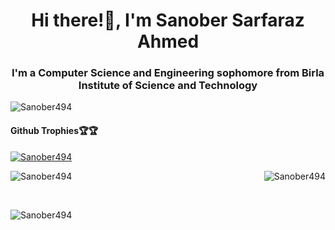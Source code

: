 
<h1 align="center">Hi there!👋, I'm Sanober Sarfaraz Ahmed</h1>
<h3 align="center">I'm a Computer Science and Engineering sophomore from Birla Institute of Science and Technology</h3>

<p align="left"> <img src="https://komarev.com/ghpvc/?username=Sanober494&label=Profile%20views&color=0e75b6&style=flat" alt="Sanober494" /> </p>
<h4 align="left">Github Trophies🏆🏆</h4>
<p align="left"> <a href="https://github.com/ryo-ma/github-profile-trophy"><img src="https://github-profile-trophy.vercel.app/?username=Sanober494" alt="Sanober494" /></a> </p>


<p><img align="left" src="https://github-readme-stats.vercel.app/api/top-langs?username=Sanober494&show_icons=true&locale=en&layout=compact" alt="Sanober494" /></p>

<p>&nbsp;<img align="right" src="https://github-readme-stats.vercel.app/api?username=Sanober494&show_icons=true&locale=en" alt="Sanober494" /></p>
<br>

<p><img align="center" src="https://github-readme-streak-stats.herokuapp.com/?user=Sanober494&" alt="Sanober494" /></p>

